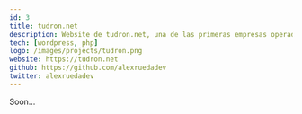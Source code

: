 ```yaml
---
id: 3
title: tudron.net
description: Website de tudron.net, una de las primeras empresas operadoras de vuelo con drones de la comunidad de Teruel.
tech: [wordpress, php]
logo: /images/projects/tudron.png
website: https://tudron.net
github: https://github.com/alexruedadev
twitter: alexruedadev
---
```


Soon...